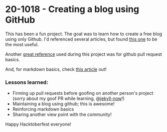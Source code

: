 # 20-1018 - Creating a blog using GitHub

This has been a fun project.  The goal was to learn how to create a free blog using only Github.  I'd referenced several articles, but found [this one](https://guides.github.com/features/pages/) to be the most useful.

Another [great reference](https://www.digitalocean.com/community/tutorials/how-to-create-a-pull-request-on-github) used during this project was for github pull request basics.  

And, for markdown basics, check [this article](https://github.com/adam-p/markdown-here/wiki/Markdown-Cheatsheet#links) out!

### Lessons learned: 
* Firming up pull requests before goofing on another person's project 
  </br>(sorry about my goof PR while learning, @[jekyll-now](https://github.com/barryclark/jekyll-now)!)
* Maintaining a blog using github; this is awesome!
* Reinforcing markdown basics 
* Sharing another view point with the community!

Happy Hacktoberfest everyone!
